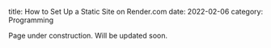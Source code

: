 title: How to Set Up a Static Site on Render.com
date: 2022-02-06
category: Programming

Page under construction. Will be updated soon.